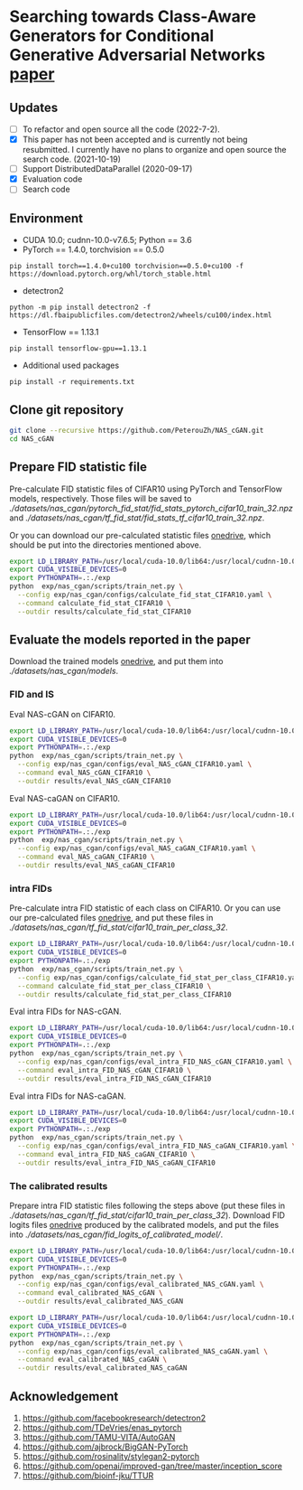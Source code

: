 # Searching towards Class-Aware Generators for Conditional Generative Adversarial Networks [paper](https://arxiv.org/abs/2006.14208) 

## Updates

- [ ] To refactor and open source all the code (2022-7-2). 
- [x] This paper has not been accepted and is currently not being resubmitted. I currently have no plans to organize and open source the search code. (2021-10-19)
- [ ] Support DistributedDataParallel (2020-09-17)
- [x] Evaluation code
- [ ] Search code 

## Environment 

* CUDA 10.0; cudnn-10.0-v7.6.5; Python == 3.6
* PyTorch == 1.4.0, torchvision == 0.5.0
```
pip install torch==1.4.0+cu100 torchvision==0.5.0+cu100 -f https://download.pytorch.org/whl/torch_stable.html
```
* detectron2
```
python -m pip install detectron2 -f https://dl.fbaipublicfiles.com/detectron2/wheels/cu100/index.html
```
* TensorFlow == 1.13.1
```
pip install tensorflow-gpu==1.13.1
```
* Additional used packages
```
pip install -r requirements.txt
```

## Clone git repository
```bash
git clone --recursive https://github.com/PeterouZh/NAS_cGAN.git
cd NAS_cGAN
```

## Prepare FID statistic file

Pre-calculate FID statistic files of CIFAR10 using PyTorch and TensorFlow models, respectively. 
Those files will be saved to *./datasets/nas_cgan/pytorch_fid_stat/fid_stats_pytorch_cifar10_train_32.npz* and 
*./datasets/nas_cgan/tf_fid_stat/fid_stats_tf_cifar10_train_32.npz*.

Or you can download our pre-calculated statistic files [onedrive](https://sjtueducn-my.sharepoint.com/:f:/g/personal/zhoupengcv_sjtu_edu_cn/EuR9yg6MUzpGr3H7RGQdEUQBnXz5qMpfL-tKNTvg-t4_XA?e=CGFZ42),
which should be put into the directories mentioned above.
 
```bash
export LD_LIBRARY_PATH=/usr/local/cuda-10.0/lib64:/usr/local/cudnn-10.0-v7.6.5.32/lib64:$LD_LIBRARY_PATH
export CUDA_VISIBLE_DEVICES=0
export PYTHONPATH=.:./exp
python 	exp/nas_cgan/scripts/train_net.py \
  --config exp/nas_cgan/configs/calculate_fid_stat_CIFAR10.yaml \
  --command calculate_fid_stat_CIFAR10 \
  --outdir results/calculate_fid_stat_CIFAR10
```

## Evaluate the models reported in the paper

Download the trained models [onedrive](https://sjtueducn-my.sharepoint.com/:f:/g/personal/zhoupengcv_sjtu_edu_cn/EsokPqpwPMhPi8IjPh8WQBoBQF9S1iunCj-EdpawvjyyHQ?e=owFvIe), 
and put them into *./datasets/nas_cgan/models*.
### FID and IS
Eval NAS-cGAN on CIFAR10.
```bash
export LD_LIBRARY_PATH=/usr/local/cuda-10.0/lib64:/usr/local/cudnn-10.0-v7.6.5.32/lib64:$LD_LIBRARY_PATH
export CUDA_VISIBLE_DEVICES=0
export PYTHONPATH=.:./exp
python 	exp/nas_cgan/scripts/train_net.py \
  --config exp/nas_cgan/configs/eval_NAS_cGAN_CIFAR10.yaml \
  --command eval_NAS_cGAN_CIFAR10 \
  --outdir results/eval_NAS_cGAN_CIFAR10
```

Eval NAS-caGAN on CIFAR10.
```bash
export LD_LIBRARY_PATH=/usr/local/cuda-10.0/lib64:/usr/local/cudnn-10.0-v7.6.5.32/lib64:$LD_LIBRARY_PATH
export CUDA_VISIBLE_DEVICES=0
export PYTHONPATH=.:./exp
python 	exp/nas_cgan/scripts/train_net.py \
  --config exp/nas_cgan/configs/eval_NAS_caGAN_CIFAR10.yaml \
  --command eval_NAS_caGAN_CIFAR10 \
  --outdir results/eval_NAS_caGAN_CIFAR10
```

### intra FIDs

Pre-calculate intra FID statistic of each class on CIFAR10. 
Or you can use our pre-calculated files [onedrive](https://sjtueducn-my.sharepoint.com/:f:/g/personal/zhoupengcv_sjtu_edu_cn/EhWbm-z9lLJDpcZ5KuqmfO0Bd5ak80J5QBT_G3y6zkYdEw?e=PR3VEF),
and put these files in *./datasets/nas_cgan/tf_fid_stat/cifar10_train_per_class_32*.
```bash
export LD_LIBRARY_PATH=/usr/local/cuda-10.0/lib64:/usr/local/cudnn-10.0-v7.6.5.32/lib64:$LD_LIBRARY_PATH
export CUDA_VISIBLE_DEVICES=0
export PYTHONPATH=.:./exp
python 	exp/nas_cgan/scripts/train_net.py \
  --config exp/nas_cgan/configs/calculate_fid_stat_per_class_CIFAR10.yaml \
  --command calculate_fid_stat_per_class_CIFAR10 \
  --outdir results/calculate_fid_stat_per_class_CIFAR10
``` 

Eval intra FIDs for NAS-cGAN.
```bash
export LD_LIBRARY_PATH=/usr/local/cuda-10.0/lib64:/usr/local/cudnn-10.0-v7.6.5.32/lib64:$LD_LIBRARY_PATH
export CUDA_VISIBLE_DEVICES=0
export PYTHONPATH=.:./exp
python 	exp/nas_cgan/scripts/train_net.py \
  --config exp/nas_cgan/configs/eval_intra_FID_NAS_cGAN_CIFAR10.yaml \
  --command eval_intra_FID_NAS_cGAN_CIFAR10 \
  --outdir results/eval_intra_FID_NAS_cGAN_CIFAR10
```

Eval intra FIDs for NAS-caGAN.
```bash
export LD_LIBRARY_PATH=/usr/local/cuda-10.0/lib64:/usr/local/cudnn-10.0-v7.6.5.32/lib64:$LD_LIBRARY_PATH
export CUDA_VISIBLE_DEVICES=0
export PYTHONPATH=.:./exp
python 	exp/nas_cgan/scripts/train_net.py \
  --config exp/nas_cgan/configs/eval_intra_FID_NAS_caGAN_CIFAR10.yaml \
  --command eval_intra_FID_NAS_caGAN_CIFAR10 \
  --outdir results/eval_intra_FID_NAS_caGAN_CIFAR10
```

### The calibrated results

Prepare intra FID statistic files following the steps above (put these files in *./datasets/nas_cgan/tf_fid_stat/cifar10_train_per_class_32*).
Download FID logits files  [onedrive](https://sjtueducn-my.sharepoint.com/:f:/g/personal/zhoupengcv_sjtu_edu_cn/ElDGDTDcfe9JnYV4sfsFRPwBpgA4UZZDrHKv80F3aZy3JQ?e=YIFdgP) produced by the calibrated models,
and put the files into *./datasets/nas_cgan/fid_logits_of_calibrated_model/*.

```bash
export LD_LIBRARY_PATH=/usr/local/cuda-10.0/lib64:/usr/local/cudnn-10.0-v7.6.5.32/lib64:$LD_LIBRARY_PATH
export CUDA_VISIBLE_DEVICES=0
export PYTHONPATH=.:./exp
python 	exp/nas_cgan/scripts/train_net.py \
  --config exp/nas_cgan/configs/eval_calibrated_NAS_cGAN.yaml \
  --command eval_calibrated_NAS_cGAN \
  --outdir results/eval_calibrated_NAS_cGAN
```

```bash
export LD_LIBRARY_PATH=/usr/local/cuda-10.0/lib64:/usr/local/cudnn-10.0-v7.6.5.32/lib64:$LD_LIBRARY_PATH
export CUDA_VISIBLE_DEVICES=0
export PYTHONPATH=.:./exp
python 	exp/nas_cgan/scripts/train_net.py \
  --config exp/nas_cgan/configs/eval_calibrated_NAS_caGAN.yaml \
  --command eval_calibrated_NAS_caGAN \
  --outdir results/eval_calibrated_NAS_caGAN
```

## Acknowledgement

1. https://github.com/facebookresearch/detectron2
1. https://github.com/TDeVries/enas_pytorch
1. https://github.com/TAMU-VITA/AutoGAN
1. https://github.com/ajbrock/BigGAN-PyTorch
1. https://github.com/rosinality/stylegan2-pytorch
1. https://github.com/openai/improved-gan/tree/master/inception_score
1. https://github.com/bioinf-jku/TTUR
